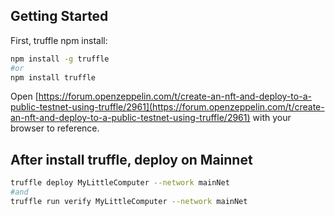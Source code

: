 
## Getting Started

First, truffle npm install:

```bash
npm install -g truffle
#or 
npm install truffle
```

Open [https://forum.openzeppelin.com/t/create-an-nft-and-deploy-to-a-public-testnet-using-truffle/2961](https://forum.openzeppelin.com/t/create-an-nft-and-deploy-to-a-public-testnet-using-truffle/2961) with your browser to reference.

## After install truffle, deploy on Mainnet

```bash
truffle deploy MyLittleComputer --network mainNet
#and 
truffle run verify MyLittleComputer --network mainNet
```
